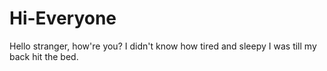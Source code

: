 # Hi-Everyone

Hello stranger, how're you? I didn't know how tired and sleepy I was till my back hit the bed.
